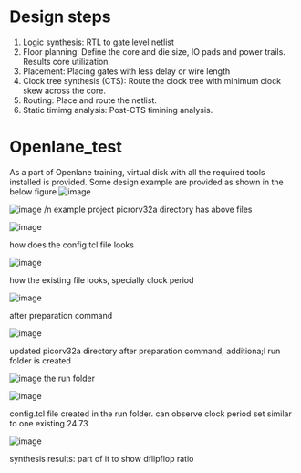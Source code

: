 # Design steps
1. Logic synthesis: RTL to gate level netlist
2. Floor planning: Define the core and die size, IO pads and power trails. Results core utilization. 
3. Placement: Placing gates with less delay or wire length
4. Clock tree synthesis (CTS): Route the clock tree with minimum clock skew across the core.
5. Routing: Place and route the netlist.
6. Static timimg analysis: Post-CTS timining analysis.


# Openlane_test
As a part of Openlane training, virtual disk with all the required tools installed is provided. Some design example are provided as shown in the below figure 
![image](https://github.com/RajuMachupalli/openlane_test/assets/52839597/4397d506-142e-4e1c-ad9c-0a81774e4cf4)


![image](https://github.com/RajuMachupalli/openlane_test/assets/52839597/8775dc0e-1b3f-4b30-a097-3ef24af54a60)
/n
example project picrorv32a directory has above files

![image](https://github.com/RajuMachupalli/openlane_test/assets/52839597/72e6cb81-8bf7-41dd-852a-ac5ead633c2d)

how does the config.tcl file looks

![image](https://github.com/RajuMachupalli/openlane_test/assets/52839597/1f309fbb-a57f-47e6-8af2-4e5453e2df4d)

how the existing file looks, specially clock period

![image](https://github.com/RajuMachupalli/openlane_test/assets/52839597/9660db28-d88c-41cf-b952-2195d8796f66)

after preparation command

![image](https://github.com/RajuMachupalli/openlane_test/assets/52839597/d34412b6-68b4-4065-a1da-73dba5ab2d51)

updated picorv32a directory after preparation command, additiona;l run folder is created

![image](https://github.com/RajuMachupalli/openlane_test/assets/52839597/0f6db329-beb5-439d-b556-a1a83c8fe759)
the run folder

![image](https://github.com/RajuMachupalli/openlane_test/assets/52839597/dbd3ce8e-f5f2-4bd0-91d2-e2c25ad8a771)

config.tcl file created in the run folder. can observe clock period set similar to one existing 24.73

![image](https://github.com/RajuMachupalli/openlane_test/assets/52839597/58c726e2-15e0-4396-a00f-2e4fd2d848bf)

synthesis results: part of it to show dflipflop ratio
